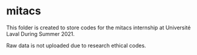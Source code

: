 # mitacs
This folder is created to store codes for the mitacs internship at Université Laval During Summer 2021.

Raw data is not uploaded due to research ethical codes.
